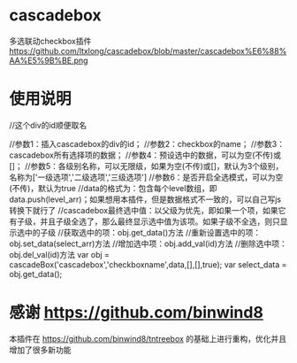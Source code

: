 # cascadebox
多选联动checkbox插件
https://github.com/ltxlong/cascadebox/blob/master/cascadebox%E6%88%AA%E5%9B%BE.png

# 使用说明
<div id='cascadebox'></div>//这个div的id顺便取名

//参数1：插入cascadebox的div的id；
//参数2：checkbox的name；
//参数3：cascadebox所有选择项的数据；
//参数4：预设选中的数据，可以为空(不传)或[]；
//参数5：各级别名称，可以无限级，如果为空(不传)或[]，默认为3个级别，名称为['一级选项','二级选项','三级选项']
//参数6：是否开启全选模式，可以为空(不传)，默认为true
//data的格式为：包含每个level数组，即data.push(level_arr)；如果想用本插件，但是数据格式不一致的，可以自己写js转换下就行了
//cascadebox最终选中值：以父级为优先，即如果一个项，如果它有子级，并且子级全选了，那么最终显示选中值为该项。如果子级不全选，则只显示选中的子级
//获取选中的项：obj.get_data()方法
//重新设置选中的项：obj.set_data(select_arr)方法
//增加选中项：obj.add_val(id)方法
//删除选中项：obj.del_val(id)方法
var obj = cascadeBox('cascadebox','checkboxname',data,[],[],true);
var select_data = obj.get_data();

# 感谢 https://github.com/binwind8
本插件在 https://github.com/binwind8/tntreebox 的基础上进行重构，优化并且增加了很多新功能

